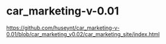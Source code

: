# car_marketing-v-0.01
https://github.com/huseynt/car_marketing-v-0.01/blob/car_marketing_v0.02/car_marketing_site/index.html

